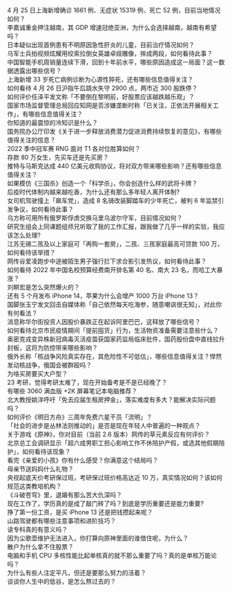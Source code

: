 4 月 25 日上海新增确诊 1661 例、无症状 15319 例、死亡 52 例，目前当地情况如何？  
李嘉诚重金押注越南，其 GDP 增速冠绝亚洲，为什么会选择越南，越南有希望吗？  
日本疑似出现首例患有不明原因急性肝炎的儿童，目前治疗情况如何？  
乌军士兵拍视频炫耀用绞索拉倒女英雄卓娅雕像，摔成两段，如何看待此事？  
中国智能手机周销量连续下滑，回到十年前水平，哪些原因造成这一局面？这一数据透露出哪些信号？  
上海新增 33 岁死亡病例诊断为心源性猝死，还有哪些信息值得关注？  
如何看待  4 月 26 日沪指午后跳水失守 2900 点，两市近 300 股跌停？  
如何评价任泽平发文称「不要倒在黎明前，好股票应该越跌越乐观」？  
国家市场监督管理总局回应知网是否涉嫌垄断时称「已关注，正依法开展相关工作」，有哪些信息值得关注？  
你知道的最震惊的冷知识是什么？  
国务院办公厅印发《关于进一步释放消费潜力促进消费持续恢复的意见》，有哪些值得关注的信息？  
2022 季中冠军赛 RNG 面对 T1 各对位胜算如何？  
存款 80 万女生，先买车还是先买房？  
推特与马斯克达成 440 亿美元收购协议，将对双方带来哪些影响？还有哪些信息值得关注？  
如果模仿《三国杀》创造一个「科学杀」，你会创造什么样的武将卡牌？  
后疫时代体制内越来越吃香，为什么还有那么多年轻人离开体制?  
女司机驾驶撞上「飙车党」，造成 8 名骑改装脚踏车的少年死亡，被判 6 年监禁引发争议，如何看待此事？  
乌方称可用所有俄罗斯俘虏交换马里乌波尔守军，目前情况如何？  
研究生组会上同课题组师兄听取了我的工作汇报，跟我做了几乎一样的实验，我应该怎么处理?  
江苏无锡二孩及以上家庭可「再购一套房」，二孩、三孩家庭最高可贷款 100 万，如何看待该举措？  
网传谷爱凌跑步中途被陌生男子强行拦下求合影引发热议，如何看待此事？  
如何看待 2022 年中国名校预算经费南开排名第 40 名、南大 23 名，而哈工大暴涨？  
刘畊宏是怎么突然爆火的？  
还有 5 个月发布 iPhone 14，苹果为什么会增产 1000 万台 iPhone 13？  
国脚张玉宁发文回击自媒体称「自己依然每天吃海参，随意嘲讽很无知」，对此你有何看法？  
消息称华尔街投资人因股价暴跌正在起诉阿里巴巴，这释放了哪些信号？  
如何看待北京市民疫情期间「提前囤货」行为，生活物资准备需要注意些什么？  
奥密克戎变异株新冠病毒灭活疫苗获国家药监局临床批件，国药股份盘中直线拉升封板，这将为防控带来哪些影响？  
俄外长称「核战争风险真实存在，其危险性不可低估」，哪些信息值得关注？悍然发动核战争，俄国会被群殴吗？  
为啥买房要买大户型？  
23 考研，觉得考研太难了，现在开始备考是不是已经晚了？  
有哪些 3060 满血版 +2K 屏幕笔记本电脑推荐？  
北大教授姚洋呼吁「免去应届生租房押金」，落实难度有多大？能解决实际问题吗？  
如何评价《明日方舟》三周年免费六星干员「流明」？  
「社会的进步是丛林法则推动的」是否是现在年轻人中普遍的一种观点？  
关于游戏《原神》，你对目前（当前 2.6 版本）网传的草元素反应有何评价？  
北京总工会调研显示「超六成男职工担心影响工作不休陪护产假，或选其他假期陪护」，如何看待该现象？  
看完《亲爱的小孩》你有什么感受？你满意这个结局吗？  
母亲节送妈妈什么礼物？  
央视起底天价考研保过班，考研保过班价格高达近 10 万，真实情况如何？该如何规范这类教培机构？  
《斗破苍穹》里，退婚有那么苦大仇深吗？  
现在工作了，学历真的是成了敲门砖了吗？到底是学历重要还是能力重要?  
挣了第一份工资，是买 iPhone 13 还是把钱攒起来呢？  
山路驾驶都有哪些注意事项和进阶技巧？  
读专科真的有意义吗？  
因为尘歌壶维护无法进入，你打算向原神里面的谁借住呢，为什么？  
散户为什么拿不住股票？  
电脑和手机 CPU 多核性能比起单核真的就不那么重要了吗？真的是单核万能论吗？  
为什么有些人注定平凡，但还是要那么努力的活着？  
谈谈你人生中的低谷，是怎么熬过去的？  
